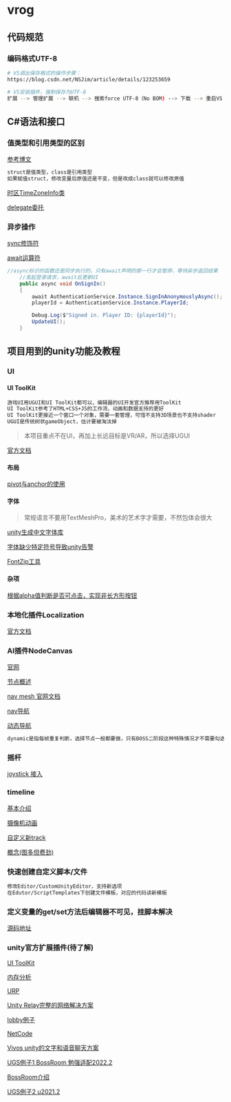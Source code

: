 # vrog
## 代码规范
### 编码格式UTF-8
```sh
# VS调出保存格式的操作步骤：
https://blog.csdn.net/NSJim/article/details/123253659

# VS安装插件，强制保存为UTF-8
扩展 --> 管理扩展 --> 联机 --> 搜索force UTF-8（No BOM) --> 下载 --> 重启VS
```
## C#语法和接口
### 值类型和引用类型的区别
[参考博文](https://www.cnblogs.com/soulsjie/p/13625911.html)
```sh
struct是值类型，class是引用类型
如果赋值struct，修改变量后原值还是不变，但是改成class就可以修改原值
```
[时区TimeZoneInfo类](https://learn.microsoft.com/zh-cn/dotnet/api/system.timezoneinfo?view=net-7.0)

[delegate委托](https://blog.csdn.net/qq_42345116/article/details/123408419)

### 异步操作
[sync修饰符](https://learn.microsoft.com/zh-cn/dotnet/csharp/language-reference/keywords/async)

[await运算符](https://learn.microsoft.com/zh-cn/dotnet/csharp/language-reference/operators/await)
```C#
//async标识的函数还是同步执行的，只有await声明的那一行才会暂停，等待异步返回结果
    //发起登录请求，await后更新UI
    public async void OnSignIn()
    {
        await AuthenticationService.Instance.SignInAnonymouslyAsync();
        playerId = AuthenticationService.Instance.PlayerId;

        Debug.Log($"Signed in. Player ID: {playerId}");
        UpdateUI();
    }
```
## 项目用到的unity功能及教程
### UI
#### UI ToolKit
```sh
游戏UI用UGUI和UI ToolKit都可以，编辑器的UI开发官方推荐用ToolKit
UI ToolKit参考了HTML+CSS+JS的工作流，动画和数据支持的更好
UI ToolKit更接近一个窗口一个对象，需要一套管理，可惜不支持3D场景也不支持shader
UGUI是传统树状gameObject，估计要被淘汰掉
```
> 本项目重点不在UI，再加上长远目标是VR/AR，所以选择UGUI

[官方文档](https://docs.unity3d.com/2022.2/Documentation/Manual/UI-system-compare.html)

#### 布局
[pivot与anchor的使用](https://juejin.cn/post/6992876202507632677)
#### 字体
> 常规语言不要用TextMeshPro，美术的艺术字才需要，不然包体会很大

[unity生成中文字体库](https://blog.csdn.net/zhunju0089/article/details/103125168)

[字体缺少特定符号导致unity告警](https://www.bilibili.com/read/cv21557672)

[FontZip工具](https://github.com/forJrking/FontZip)
#### 杂项
[根据alpha值判断是否可点击，实现非长方形按钮](https://www.cnblogs.com/notorious/p/12960386.html)
### 本地化插件Localization
[官方文档](https://docs.unity3d.com/Packages/com.unity.localization@1.4/manual/QuickStartGuideWithVariants.html#localize-strings)
### AI插件NodeCanvas
[官网](https://nodecanvas.paradoxnotion.com/)

[节点概述](https://www.jianshu.com/p/a12470577fd0)

[nav mesh 官网文档](https://docs.unity3d.com/2022.2/Documentation/Manual/Navigation.html)

[nav导航](https://blog.csdn.net/akuojustdoit/article/details/114967888)

[动态导航](https://www.bilibili.com/read/cv13695393)
```sh
dynamic是指每帧重复判断，选择节点一般都要做，只有BOSS二阶段这种特殊情况才不需要勾选
```
### 摇杆
[joystick 接入](https://blog.csdn.net/Vaccae/article/details/111596223)

### timeline
[基本介绍](https://blog.csdn.net/linxinfa/article/details/108374878)

[摄像机动画](https://blog.csdn.net/qq_39435884/article/details/116232225)

[自定义新track](https://blog.csdn.net/qq_37390527/article/details/111714097)

[概念(图多但费劲)](https://blog.csdn.net/js0907/article/details/108250190)

### 快速创建自定义脚本/文件
```sh
修改Editor/CustomUnityEditor，支持新选项
在Edutor/ScriptTemplates下创建文件模板，对应的代码读新模板
```
### 定义变量的get/set方法后编辑器不可见，挂脚本解决
[源码地址](https://gitcode.net/mirrors/LMNRY/SetProperty.git)

### unity官方扩展插件(待了解)
[UI ToolKit](https://docs.unity3d.com/2022.2/Documentation/Manual/UIElements.html)

[内存分析](https://docs.unity3d.com/Packages/com.unity.memoryprofiler@1.0/manual/index.html)

[URP](https://www.bilibili.com/video/BV1rS4y1571Y/?spm_id_from=333.788&vd_source=e584a5b537ec1a63ea78ff0f4bd26108)

[Unity Relay完整的网络解决方案](https://docs.unity.com/relay/en/manual/integration)

[lobby例子](https://github.com/Unity-Technologies/com.unity.services.samples.game-lobby)

[NetCode](https://www.bilibili.com/video/BV1V14y1W7ya/?vd_source=e584a5b537ec1a63ea78ff0f4bd26108)

[Vivos unity的文字和语音聊天方案](https://dashboard.unity3d.com/gaming/organizations/1460323/projects/68fa62da-1bbf-4a6f-bf4f-eec28292937a/vivox/about)

[UGS例子1 BossRoom 勉强适配2022.2](https://github.com/qingnia/TestBossRoom)

[BossRoom介绍](https://docs-multiplayer.unity3d.com/netcode/current/learn/bossroom/bossroom/index.html)

[UGS例子2 u2021.2](https://github.com/Unity-Technologies/com.unity.services.samples.game-lobby)